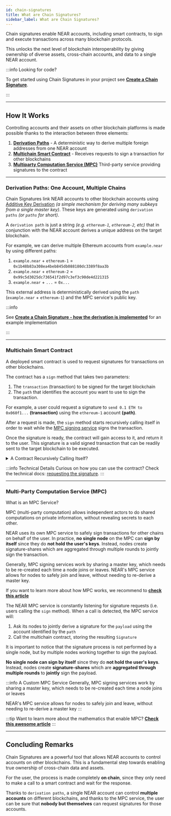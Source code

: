 ```yaml
---
id: chain-signatures
title: What are Chain Signatures?
sidebar_label: What are Chain Signatures?
---
```


Chain signatures enable NEAR accounts, including smart contracts, to sign and execute transactions across many blockchain protocols.

This unlocks the next level of blockchain interoperability by giving ownership of diverse assets, cross-chain accounts, and data to a single NEAR account.

:::info Looking for code?

To get started using Chain Signatures in your project see **[Create a Chain Signature](../../8.abstraction/chain-signatures.md)**.

:::

---

## How It Works

Controlling accounts and their assets on other blockchain platforms is made possible thanks to the interaction between three elements:

1. [**Derivation Paths**](#derivation-paths-one-account-multiple-chains) - A deterministic way to derive multiple foreign addresses from one NEAR account
2. [**Multichain Smart Contract**](#multichain-smart-contract) - Receives requests to sign a transaction for other blockchains
3. [**Multiparty Computation Service (MPC)**](#multi-party-computation-service-mpc) Third-party service providing signatures to the contract

<hr class="subsection" />

### Derivation Paths: One Account, Multiple Chains

Chain Signatures link NEAR accounts to other blockchain accounts using [Additive Key Derivation](https://eprint.iacr.org/2021/1330#:~:text=Additive%20key%20derivation%20is%20a,Improvement%20Proposal%2032%20(BIP32)) _(a simple mechanism for deriving many subkeys from a single master key)_. These keys are generated using `derivation paths` _(or `paths` for short)_.

A `derivation path` is just a string _(e.g. `ethereum-1`, `ethereum-2`, etc)_ that in conjunction with the NEAR account derives a unique address on the target blockchain.

For example, we can derive multiple Ethereum accounts from `example.near` by using different paths:

  1. `example.near` + `ethereum-1` = `0x1b48b83a308ea4beb845db088180dc3389f8aa3b`
  2. `example.near` + `ethereum-2` = `0x99c5d3025dc736541f2d97c3ef3c90de4d221315`
  3. `example.near` + `...` = `0x...`

This external address is deterministically derived using the `path` (`example.near` + `ethereum-1`) and the MPC service's public key.

:::info

See [**Create a Chain Signature - how the derivation is implemented**](../../8.abstraction/chain-signatures.md#1-deriving-the-foreign-address) for an example implementation

:::


<hr class="subsection" />

### Multichain Smart Contract

A deployed smart contract is used to request signatures for transactions on other blockchains.

The contract has a `sign` method that takes two parameters:

  1. The `transaction` (transaction) to be signed for the target blockchain
  2. The `path` that identifies the account you want to use to sign the transaction.

For example, a user could request a signature to `send 0.1 ETH to 0x060f1...` **(transaction)** using the `ethereum-1` account **(path)**.

After a request is made, the `sign` method starts recursively calling itself in order to wait while the [MPC signing service](#multi-party-computation-service-mpc) signs the transaction.

Once the signature is ready, the contract will gain access to it, and return it to the user. This signature is a valid signed transaction that can be readily sent to the target blockchain to be executed.

<details>
<summary> A Contract Recursively Calling Itself? </summary>

NEAR smart contracts are unable to halt execution and await the completion of a process. To solve this, one can make the contract call itself again and again checking on each iteration if the result is ready.

Note that each call will take one block, and thus result on ~1s of waiting. After some time the contract will either return a result - since somebody external provided it - or run out of GAS waiting.

</details>

:::info Technical Details
Curious on how you can use the contract? Check the technical docs: [requesting the signature](../../8.abstraction/chain-signatures.md#3-requesting-the-signature).
:::

<hr class="subsection" />

### Multi-Party Computation Service (MPC)

 What is an MPC Service?

MPC (multi-party computation) allows independent actors to do shared computations on private information, without revealing secrets to each other.

NEAR uses its own MPC service to safely sign transactions for other chains on behalf of the user. In practice, **no single node** on the MPC can **sign by itself** since they do **not hold the user's keys**. Instead, nodes create signature-shares which are aggregated through multiple rounds to jointly sign the transaction.

Generally, MPC signing services work by sharing a master key, which needs to be re-created each time a node joins or leaves. NEAR's MPC service allows for nodes to safely join and leave, without needing to re-derive a master key.

If you want to learn more about how MPC works, we recommend to [**check this article**](https://www.zellic.io/blog/mpc-from-scratch/)




The NEAR MPC service is constantly listening for signature requests (i.e. users calling the `sign` method). When a call is detected, the MPC service will:
  1. Ask its nodes to jointly derive a signature for the `payload` using the account identified by the `path`
  2. Call the multichain contract, storing the resulting `Signature`

It is important to notice that the signature process is not performed by a single node, but by multiple nodes working together to sign the payload.

**No single node can sign by itself** since they do **not hold the user's keys**. Instead, nodes create **signature-shares** which are **aggregated through multiple rounds** to **jointly** sign the payload.

:::info A Custom MPC Service
Generally, MPC signing services work by sharing a master key, which needs to be re-created each time a node joins or leaves

NEAR's MPC service allows for nodes to safely join and leave, without needing to re-derive a master key
:::

:::tip
Want to learn more about the mathematics that enable MPC? [**Check this awesome article**](https://www.zellic.io/blog/mpc-from-scratch/)
:::

---

## Concluding Remarks
Chain Signatures are a powerful tool that allows NEAR accounts to control accounts on other blockchains. This is a fundamental step towards enabling true ownership of cross-chain data and assets.

For the user, the process is made completely **on chain**, since they only need to make a call to a smart contract and wait for the response.

Thanks to `derivation paths`, a single NEAR account can control **multiple accounts** on different blockchains, and thanks to the MPC service, the user can be sure that **nobody but themselves** can request signatures for those accounts.

